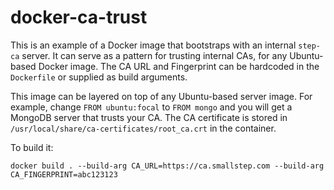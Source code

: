 # docker-ca-trust

This is an example of a Docker image that bootstraps with an internal `step-ca` server.
It can serve as a pattern for trusting internal CAs, for any Ubuntu-based Docker image.
The CA URL and Fingerprint can be hardcoded in the `Dockerfile` or supplied as build arguments.

This image can be layered on top of any Ubuntu-based server image.
For example, change `FROM ubuntu:focal` to `FROM mongo` and you will get a MongoDB server that trusts your CA.
The CA certificate is stored in `/usr/local/share/ca-certificates/root_ca.crt` in the container.

To build it:

```
docker build . --build-arg CA_URL=https://ca.smallstep.com --build-arg CA_FINGERPRINT=abc123123
```

